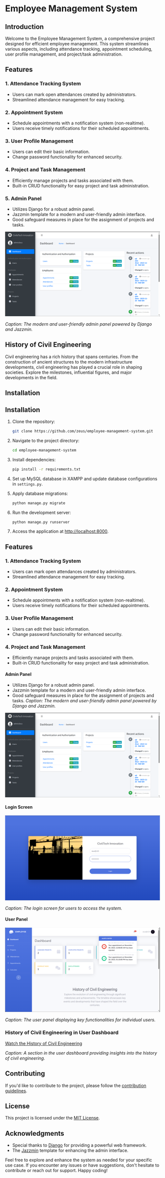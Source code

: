 # Employee Management System

## Introduction

Welcome to the Employee Management System, a comprehensive project designed for efficient employee management. This system streamlines various aspects, including attendance tracking, appointment scheduling, user profile management, and project/task administration.

## Features

### 1. Attendance Tracking System

- Users can mark open attendances created by administrators.
- Streamlined attendance management for easy tracking.

### 2. Appointment System

- Schedule appointments with a notification system (non-realtime).
- Users receive timely notifications for their scheduled appointments.

### 3. User Profile Management

- Users can edit their basic information.
- Change password functionality for enhanced security.

### 4. Project and Task Management

- Efficiently manage projects and tasks associated with them.
- Built-in CRUD functionality for easy project and task administration.

### 5. Admin Panel

- Utilizes Django for a robust admin panel.
- Jazzmin template for a modern and user-friendly admin interface.
- Good safeguard measures in place for the assignment of projects and tasks.

![Admin Panel](screenshots/admin_panel.png)

*Caption: The modern and user-friendly admin panel powered by Django and Jazzmin.*

## History of Civil Engineering

Civil engineering has a rich history that spans centuries. From the construction of ancient structures to the modern infrastructure developments, civil engineering has played a crucial role in shaping societies. Explore the milestones, influential figures, and major developments in the field.

## Installation

## Installation

1. Clone the repository:

    ```bash
    git clone https://github.com/zeus/employee-management-system.git
    ```

2. Navigate to the project directory:

    ```bash
    cd employee-management-system
    ```

3. Install dependencies:

    ```bash
    pip install -r requirements.txt
    ```

4. Set up MySQL database in XAMPP and update database configurations in `settings.py`.

5. Apply database migrations:

    ```bash
    python manage.py migrate
    ```

6. Run the development server:

    ```bash
    python manage.py runserver
    ```

7. Access the application at [http://localhost:8000](http://localhost:8000).

## Features

### 1. Attendance Tracking System

- Users can mark open attendances created by administrators.
- Streamlined attendance management for easy tracking.

### 2. Appointment System

- Schedule appointments with a notification system (non-realtime).
- Users receive timely notifications for their scheduled appointments.

### 3. User Profile Management

- Users can edit their basic information.
- Change password functionality for enhanced security.

### 4. Project and Task Management

- Efficiently manage projects and tasks associated with them.
- Built-in CRUD functionality for easy project and task administration.

#### Admin Panel

- Utilizes Django for a robust admin panel.
- Jazzmin template for a modern and user-friendly admin interface.
- Good safeguard measures in place for the assignment of projects and tasks.
*Caption: The modern and user-friendly admin panel powered by Django and Jazzmin.*

![Admin Panel](screenshots/admin_panel.png)

#### Login Screen

![Login Screen](screenshots/login_screen.png)

*Caption: The login screen for users to access the system.*

#### User Panel

![User Panel](screenshots/user_panel.png)

*Caption: The user panel displaying key functionalities for individual users.*

### History of Civil Engineering in User Dashboard

[Watch the History of Civil Engineering](https://media.giphy.com/media/v1.Y2lkPTc5MGI3NjExaDhnMG8xYXRwcjRmM3p2aWp0emVxdzAyeDQwZmpzZWowNnV5Y28yMCZlcD12MV9pbnRlcm5hbF9naWZfYnlfaWQmY3Q9Zw/zZBqKmLLhQepXvgfPJ/giphy.gif)

*Caption: A section in the user dashboard providing insights into the history of civil engineering.*

## Contributing

If you'd like to contribute to the project, please follow the [contribution guidelines](CONTRIBUTING.md).

## License

This project is licensed under the [MIT License](LICENSE).

## Acknowledgments

- Special thanks to [Django](https://www.djangoproject.com/) for providing a powerful web framework.
- The [Jazzmin](https://github.com/farridav/django-jazzmin) template for enhancing the admin interface.

Feel free to explore and enhance the system as needed for your specific use case. If you encounter any issues or have suggestions, don't hesitate to contribute or reach out for support. Happy coding!
